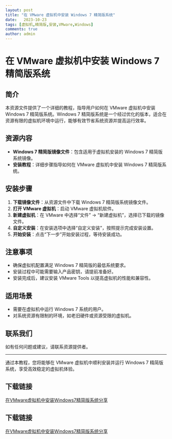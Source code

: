 ```yaml
---
layout: post
title: "在 VMware 虚拟机中安装 Windows 7 精简版系统"
date:   2023-10-23
tags: [虚拟机,精简版,安装,VMware,Windows]
comments: true
author: admin
---
```

# 在 VMware 虚拟机中安装 Windows 7 精简版系统

## 简介

本资源文件提供了一个详细的教程，指导用户如何在 VMware 虚拟机中安装 Windows 7 精简版系统。Windows 7 精简版系统是一个经过优化的版本，适合在资源有限的虚拟机环境中运行，能够有效节省系统资源并提高运行效率。

## 资源内容

- **Windows 7 精简版镜像文件**：包含适用于虚拟机安装的 Windows 7 精简版系统镜像。
- **安装教程**：详细步骤指导如何在 VMware 虚拟机中安装 Windows 7 精简版系统。

## 安装步骤

1. **下载镜像文件**：从资源文件中下载 Windows 7 精简版系统镜像文件。
2. **打开 VMware 虚拟机**：启动 VMware 虚拟机软件。
3. **新建虚拟机**：在 VMware 中选择“文件” -> “新建虚拟机”，选择已下载的镜像文件。
4. **自定义安装**：在安装选项中选择“自定义安装”，按照提示完成安装设置。
5. **开始安装**：点击“下一步”开始安装过程，等待安装成功。

## 注意事项

- 确保虚拟机配置满足 Windows 7 精简版的最低系统要求。
- 安装过程中可能需要输入产品密钥，请提前准备好。
- 安装完成后，建议安装 VMware Tools 以提高虚拟机的性能和兼容性。

## 适用场景

- 需要在虚拟机中运行 Windows 7 系统的用户。
- 对系统资源有限制的环境，如老旧硬件或资源受限的虚拟机。

## 联系我们

如有任何问题或建议，请联系资源提供者。

---

通过本教程，您将能够在 VMware 虚拟机中顺利安装并运行 Windows 7 精简版系统，享受高效稳定的虚拟机体验。

## 下载链接

[在VMware虚拟机中安装Windows7精简版系统分享](https://pan.quark.cn/s/4f7faca0b616)

## 下载链接

[在VMware虚拟机中安装Windows7精简版系统分享](https://pan.quark.cn/s/8e504c617d5c)